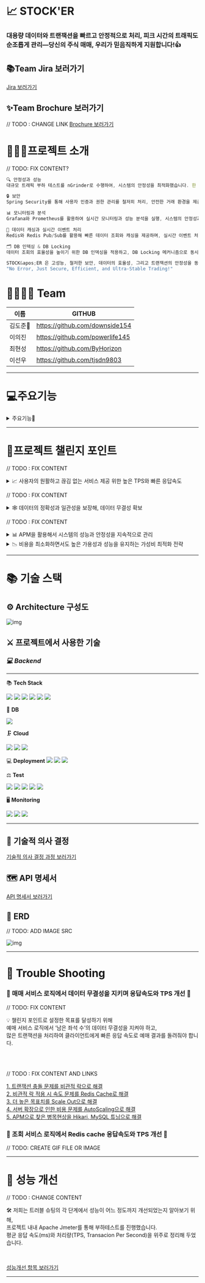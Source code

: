 # 📈 STOCK'ER

### 대용량 데이터와 트랜잭션을 빠르고 안정적으로 처리, 피크 시간의 트래픽도 순조롭게 관리—당신의 주식 매매, 우리가 믿음직하게 지원합니다!👍



## 📚Team Jira 보러가기

[Jira 보러가기](https://dojunkim.atlassian.net/wiki/spaces/hanghaefin/overview?homepageId=131587)



## ✨Team Brochure 보러가기

// TODO : CHANGE LINK
[Brochure 보러가기](https://misty-composer-643.notion.site/NETicket-2b06067c2b2448faa71951f43f225a0a)
<br>



# 💁🏻‍♂️프로젝트 소개

// TODO: FIX CONTENT?

```jsx
🔍 안정성과 성능
대규모 트래픽 부하 테스트를 nGrinder로 수행하여, 시스템의 안정성을 최적화했습니다. 한 번에 50K의 주식 매매 요청을 1000 TPS 처리량과 평균 응답 속도 약 1초 내외로 빠르고 안정적으로 처리합니다.

🔒 보안
Spring Security를 통해 사용자 인증과 권한 관리를 철저히 처리, 안전한 거래 환경을 제공합니다.

📊 모니터링과 분석
Grafana와 Prometheus를 활용하여 실시간 모니터링과 성능 분석을 실행, 시스템의 안정성과 성능을 지속적으로 유지합니다.

🚀 데이터 캐싱과 실시간 이벤트 처리
Redis와 Redis Pub/Sub를 활용해 빠른 데이터 조회와 캐싱을 제공하며, 실시간 이벤트 처리와 알림을 가능하게 합니다.

🗂️ DB 인덱싱 & DB Locking
데이터 조회의 효율성을 높이기 위한 DB 인덱싱을 적용하고, DB Locking 메커니즘으로 동시성 문제와 데이터 무결성을 확보, 거래와 정보 조회에서의 지연 시간과 오류 확률을 최소화합니다.

STOCK&apos;ER 은 고성능, 철저한 보안, 데이터의 효율성, 그리고 트랜잭션의 안정성을 동시에 제공합니다. 
"No Error, Just Secure, Efficient, and Ultra-Stable Trading!"
```



# 👨‍👨‍👧‍👦 Team

| 이름    | GITHUB                          |
| ------- | ------------------------------- |
| 김도준🔰 | https://github.com/downside154  |
| 이의진  | https://github.com/powerlife145 |
| 최현성  | https://github.com/ByHorizon    |
| 이선우  | https://github.com/tjsdn9803    |

---



# 💻주요기능

<details>
<summary>주요기능🧐</summary>
<div markdown="1">

### 📌 Redis Cache를 사용한 빠른 랭킹 조회

// TODO: CREATE GIF FILE OR IMAGE 

- 

### 📌 Redis의 Pub/Sub을 이용한 매매 시스템 구현

// TODO: CREATE GIF FILE OR IMAGE 


- 

### 📌 DB 인덱싱으로 매매한 종목을 내 계좌 저장 및 조회

// TODO: CREATE GIF FILE OR IMAGE 


- 

### 📌 Spring Security를 이용한 유저 시스템

// TODO: CREATE GIF FILE OR IMAGE, DELETE ENTIRELY?


- 

</div>
</details>

---

# 🎀프로젝트 챌린지 포인트

// TODO : FIX CONTENT

<details>
<summary>📈 사용자의 원활하고 끊김 없는 서비스 제공 위한 높은 TPS와 빠른 응답속도</summary>
<div markdown="1">


​    

    저희 프로젝트의 주요 목표는 사용자가 항상 원활하고 끊김 없는 서비스를 이용할 수 있도록 하는 것입니다. 이를 위해, 대규모 트랜잭션 상황에서도 안정적이면서도 높은 TPS와 빠른 응답속도를 제공하기 위해 다양한 기술적 요소를 적절하게 활용하였습니다.
    
    우선, 분산 처리 아키텍처와 In-memory caching, Database Tuning 등의 기술을 조합하여 안정적이면서도 높은 TPS와 빠른 응답속도를 실현하였습니다. 
    특히, Redis Cache를 활용하여 In-memory Data Store를 구축하여 응답속도를 크게 향상했습니다.
    
    또한, 부하 분산을 위한 Load Balancing과 자원 확장 및 축소를 자동으로 처리하는 Auto Scaling을 도입하여, 서버 부하를 적절하게 분산하고 트래픽 변화에 따라 적절한 자원을 할당함으로써, 트래픽 급증 시에도 끊김 없는 서비스를 제공할 수 있도록 구성하였습니다. 
    
    마지막으로, HikariCP와 MySQL을 Tuning 하여 Database 연결을 최적화하고, 서버 분산을 통해 병목 현상을 예방하여 안정적인 서비스를 구현하였습니다. 
    
    이러한 다양한 기술적 요소들을 적절하게 조합하여, 저희 서비스는 높은 성능과 안정성을 동시에 유지할 수 있게 되었습니다. 이를 통해 사용자들은 언제나 원활하고 끊김 없는 서비스를 경험할 수 있게 되었습니다.

</div>
</details>    

// TODO : FIX CONTENT
<details>
<summary>🕸 데이터의 정확성과 일관성을 보장해, 데이터 무결성 확보</summary>
<div markdown="1">


​    

    저희는 Redis를 도입하여 높은 TPS와 빠른 응답 속도를 확보하였으나, 중복 데이터로 인한 데이터의 일관성과 정확성 문제가 생겼습니다. 이에 대응하여 데이터 무결성을 확보하기 위해 아래와 같은 캐시 전략을 수립하였습니다.
    
    먼저 쓰기 전략으로 Write Back 방식을 도입하여, 티켓의 남은 좌석 수 데이터 수정 시 캐시에만 변경사항이 기록되고, 주기적으로 또는 특정 조건이 충족될 때 Database에 동기화합니다. 이를 통해 빠른 응답 시간과 Database의 부하를 줄일 수 있습니다. 
    
    특히, Redis의 Single Thread 특성과 원자적 연산을 사용해 락을 사용하지 않고도 동시성 제어를 하여 데이터 무결성을 확보할 수 있었습니다.
    
    읽기 전략은 Look Aside 방식을 도입하여 클라이언트가 특정 데이터를 읽을 때마다 캐시를 먼저 확인하고, Cache miss의 경우 Database에서 Data를 가져와 캐시에 저장한 후 클라이언트에 반환합니다. 이 방식을 통해 Database와 캐시 간의 일관성을 유지할 수 있습니다.
    
    종합적으로 Redis를 통해 대규모 트랜잭션 상황에서의 동시성 제어를 하면서, 위의 캐시 전략으로 데이터의 정확성과 일관성을 보장해 데이터 무결성을 확보할 수 있었습니다.

</div>
</details>    


// TODO : FIX CONTENT
<details>
<summary>📊 APM을 활용해서 시스템의 성능과 안정성을 지속적으로 관리</summary>
<div markdown="1">


​    

    대규모 트랜잭션 상황에서 동시성 제어를 수행하며, 프로젝트의 챌린지 포인트 중 하나로 APM을 활용한 모니터링을 도입하였습니다. 
    이를 통해 시스템의 성능과 안정성을 지속적으로 관리하고 개선할 수 있었습니다. 
    
    저희 팀은 Grafana, Cloud Watch 및 Pinpoint와 같은 다양한 모니터링 도구를 사용하여 시스템의 전반적인 성능을 실시간으로 확인하였습니다.
     
    특히, Grafana와 Cloud Watch를 통해 EC2, Elastic Cache, ALB, RDS, Auto Scaling 등의 상태를 실시간으로 모니터링할 수 있었습니다. 
    
    또한, Pinpoint를 사용하여 병목 현상이 나타나는 지점을 확인하고 개선할 수 있었습니다. 이를 통해 서비스의 안정성과 성능을 지속적으로 유지하고 개선할 수 있었으며, 사용자들에게 최상의 서비스 경험을 제공할 수 있게 되었습니다. 
    
    종합적으로, 이러한 모니터링 도구들의 활용을 통해 시스템 내 문제가 발생했을 때 빠르게 진단하고 수정 및 개선 작업을 수행할 수 있었습니다. 결과적으로 프로젝트는 안정성과 높은 성능을 보장하는 성공적인 구현이 이루어졌습니다.  

</div>
</details>    

<details>
<summary>📉 비용을 최소화하면서도 높은 가용성과 성능을 유지하는 가성비 최적화 전략</summary>
<div markdown="1">


​    

    저희는 최소 비용으로도 높은 가용성과 성능을 유지하는 것을 목표로 하며, 이를 위해 다양한 기술적인 방법과 전략적인 설계를 채택하였습니다. 
    
    EC2는 직전 버전보다 20% 저렴한 Graviton2 arm64 아키텍쳐 기반에, 무료로도 사용 가능한 t4g.small 서버를 사용했습니다. 서버 확장이 필요할 경우 비용이 더 발생하는 Scale Up 방식보다 Load Balancing을 이용해 Scale Out 방식의 수평적 확장으로 비용을 최소화 하였습니다.
    
    공연 예매 사이트의 특성상 예매 오픈 시간대에 트래픽이 집중되는 현상이 발생합니다. 그래서 Auto Scaling을 설정해 오픈 시간 직전과 트랜잭션이 몰리는 상황에서만 서버 인스턴스 확장을 하고, 서버 부하가 없는 대부분의 시간에는 서버 인스턴스가 최소로 유지됩니다. 서버 수를 동적으로 조절하여 자원 사용량을 최적화하고 비용 절감 효과를 극대화할 수 있었습니다.
    
    이를 통해 높은 가용성과 성능을 유지하면서도 비용을 최소화하는 것뿐만 아니라, 가성비 측면에서도 최적의 결과를 얻을 수 있도록 했습니다.

</div>
</details>    

---

# 📚 기술 스택

## ⚙ Architecture 구성도

![img](blob:https://dojunkim.atlassian.net/1557e2ee-e215-49a3-b5b8-1448343d7e3a#media-blob-url=true&id=00fa213e-5f6b-42b0-96ae-beeab52014a0&collection=contentId-4685849&contextId=4685849&mimeType=image%2Fpng&name=%E1%84%8C%E1%85%AE%E1%86%BC%E1%84%80%E1%85%A1%E1%86%AB%E1%84%87%E1%85%A1%E1%86%AF%E1%84%91%E1%85%AD%E1%84%8B%E1%85%A1%E1%84%8F%E1%85%B5%E1%84%90%E1%85%A6%E1%86%A8%E1%84%8E%E1%85%A7.drawio%20(1).png&size=756772&height=613&width=1271&alt=)


## ⚔ 프로젝트에서 사용한 기술

### *💻 Backend*

---

📚 **Tech Stack**


<img src="https://img.shields.io/badge/JAVA 17-6DB33F?style=flat&logo=&logoColor=white"/> <img src="https://img.shields.io/badge/Spring Boot-6DB33F?style=flat&logo=springboot&logoColor=white"/> <img src="https://img.shields.io/badge/Spring JPA-6DB33F?style=flat&logo=&logoColor=white"/>   <img src="https://img.shields.io/badge/JWT-6DB33F?style=flat&logo=&logoColor=white"/> <img src="https://img.shields.io/badge/Spring Security-6DB33F?style=flat&logo=springsecurity&logoColor=white"/> <img src="https://img.shields.io/badge/Redis Cache-DC382D?style=flat&logo=redis&logoColor=white"/>
<!-- <img src="https://img.shields.io/badge/QueryDSL-7957D5?style=flat&logo=&logoColor=white"/> -->

🔩 **DB**

<img src="https://img.shields.io/badge/MySQL-4479A1?style=flat&logo=mysql&logoColor=white"/>  



🗜 **Cloud**

<img src="https://img.shields.io/badge/AWS EC2-FF9900?style=flat&logo=amazonec2&logoColor=white"/> <img src="https://img.shields.io/badge/AWS S3-FF9900?style=flat&logo=amazons3&logoColor=white"/>   <img src="https://img.shields.io/badge/AWS Elastic Load Balancer-6DB33F?style=flat&logo=&logoColor=white"/>  

💻 **Deployment**
<img src="https://img.shields.io/badge/Docker-2496ED?style=flat&logo=docker&logoColor=white"/>  <img src="https://img.shields.io/badge/AWS Code Delploy-6DB33F?style=flat&logo=&logoColor=white"/>  <img src="https://img.shields.io/badge/GitHub Actions-F05032?style=flat&logo=&logoColor=white"/> 


⚖ **Test**

<img src="https://img.shields.io/badge/Junit5-25A162?style=flat&logo=junit5&logoColor=white"/>  <img src="https://img.shields.io/badge/Mockito-6DB33F?style=flat&logo=&logoColor=white"/>  <img src="https://img.shields.io/badge/Jmeter-D22128?style=flat&logo=apachejmeter&logoColor=white"/>  <img src="https://img.shields.io/badge/Ngrinder-7957D5?style=flat&logo=&logoColor=white"/> <img src="https://img.shields.io/badge/Postman-FF6C37?style=flat&logo=postman&logoColor=white"/>  



🖥 **Monitoring**

<img src="https://img.shields.io/badge/AWS CloudWatch-FF4F8B?style=flat&logo=amazoncloudwatch&logoColor=white"/>  <img src="https://img.shields.io/badge/Grafana-F46800?style=flat&logo=grafana&logoColor=white"/>  <img src="img.shields.io/badge/Prometheus-E6522C?style=flat&logo=Prometheus&logoColor=white">



---

## 🏹 기술적 의사 결정

[기술적 의사 결정 과정 보러가기](https://dojunkim.atlassian.net/wiki/spaces/hanghaefin/pages/4685849/MVP)

## 🗺 API 명세서

[API 명세서 보러가기](https://dojunkim.atlassian.net/wiki/spaces/hanghaefin/pages/360573/API)

## 💾 ERD

// TODO: ADD IMAGE SRC

![img](blob:https://dojunkim.atlassian.net/b1630fb7-9487-436a-b7c8-edc95c3ee165#media-blob-url=true&id=e40f92c0-7b27-4950-abfc-e9a7bbca6b7d&collection=contentId-33270&contextId=33270&height=600&width=1227&alt=)



---



# 👾 Trouble Shooting

### 🌟 매매 서비스 로직에서 데이터 무결성을 지키며 응답속도와 TPS 개선 🌟


// TODO: FIX CONTENT

<aside>
💡 챌린지 포인트로 설정한 목표를 달성하기 위해<br>
예매 서비스 로직에서 ‘남은 좌석 수’의 데이터 무결성을 지켜야 하고,<br>
많은 트랜잭션을 처리하여 클라이언트에게 빠른 응답 속도로 예매 결과를 돌려줘야 합니다.
</aside>

<br><br>

// TODO : FIX CONTENT AND LINKS

[1. 트랜잭션 충돌 문제를 비관적 락으로 해결](https://misty-composer-643.notion.site/1-2ace0d67e5be4082a3fc3153de662e73)<br>
[2. 비관적 락 적용 시 속도 문제를 Redis Cache로 해결](https://misty-composer-643.notion.site/2-Redis-Cache-58069ce89a91466d94fe7d1d7ca0812b)<br>
[3. 더 높은 목표치를 Scale Out으로 해결](https://misty-composer-643.notion.site/3-Scale-Out-036894647e974fde914d91195eb83420)<br>
[4. 서버 확장으로 인한 비용 문제를 AutoScaling으로 해결](https://misty-composer-643.notion.site/4-AutoScaling-e8c4f28c5ea545a284400422ec865794)<br>
[5. APM으로 찾은 병목현상을 Hikari, MySQL 튜닝으로 해결](https://misty-composer-643.notion.site/5-APM-Hikari-MySQL-fd64de87205e4c59a4bdf31ed0b5627f)<br>



### 🌟 조회 서비스 로직에서 Redis cache 응답속도와 TPS 개선  🌟

// TODO: CREATE GIF FILE OR IMAGE 




---

# 🚀 성능 개선

<aside>
// TODO : CHANGE CONTENT

🛠 저희는 트러블 슈팅의 각 단계에서 성능이 어느 정도까지 개선되었는지 알아보기 위해,<br>
프로젝트 내내 Apache Jmeter를 통해 부하테스트를 진행했습니다.<br>
평균 응답 속도(ms)와 처리량(TPS, Transacion Per Second)을 위주로 정리해 두었습니다.<br>


</aside>
<br>

[성능개선 항목 보러가기](https://misty-composer-643.notion.site/17f7b104d38e40aaa75f1bd8d6dc9619)

---

